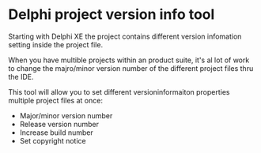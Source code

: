 # Delphi project version info tool

Starting with Delphi XE the project contains different version infomation setting inside the project file.

When you have multible projects within an product suite, it's al lot of work to change the majro/minor version number of the different project files thru the IDE.

This tool will allow you to set different versioninformaiton properties multiple project files at once:
- Major/minor version number
- Release version number
- Increase build number
- Set copyright notice